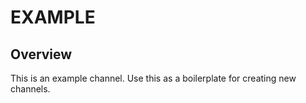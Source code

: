 # EXAMPLE

## Overview

This is an example channel. 
Use this as a boilerplate for creating new channels.